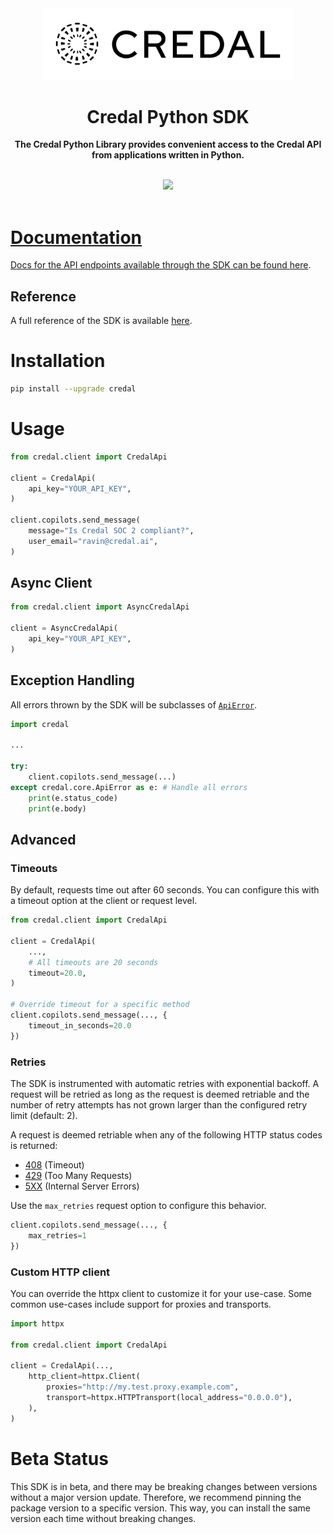 <div align="center">  
  <img src="./credal-dark-logo.svg" width="400" />
  <h1>Credal Python SDK</h1>

  <p>
    <strong>The Credal Python Library provides convenient access to the Credal API from applications written in Python.</strong>
  </p>

  <br>
  <div>
    <a href="https://buildwithfern.com/"><img src="https://img.shields.io/badge/%F0%9F%8C%BF-SDK%20generated%20by%20Fern-brightgreen">     
  </div>
  <br>
</div>

# Documentation

Docs for the API endpoints available through the SDK can be found [here](https://docs.credal.ai/getting-started/overview).

## Reference

A full reference of the SDK is available [here](./reference.md).

# Installation

```sh
pip install --upgrade credal
```

# Usage

```python
from credal.client import CredalApi

client = CredalApi(
    api_key="YOUR_API_KEY",
)

client.copilots.send_message(
    message="Is Credal SOC 2 compliant?",
    user_email="ravin@credal.ai",
)
```

## Async Client

```python
from credal.client import AsyncCredalApi

client = AsyncCredalApi(
    api_key="YOUR_API_KEY",
)
```

## Exception Handling

All errors thrown by the SDK will be subclasses of [`ApiError`](./src/credal/core/api_error.py).

```python
import credal

...

try:
    client.copilots.send_message(...)
except credal.core.ApiError as e: # Handle all errors
    print(e.status_code)
    print(e.body)
```

## Advanced

### Timeouts

By default, requests time out after 60 seconds. You can configure this with a
timeout option at the client or request level.

```python
from credal.client import CredalApi

client = CredalApi(
    ...,
    # All timeouts are 20 seconds
    timeout=20.0,
)

# Override timeout for a specific method
client.copilots.send_message(..., {
    timeout_in_seconds=20.0
})
```

### Retries

The SDK is instrumented with automatic retries with exponential backoff. A request will be
retried as long as the request is deemed retriable and the number of retry attempts has not grown larger
than the configured retry limit (default: 2).

A request is deemed retriable when any of the following HTTP status codes is returned:

- [408](https://developer.mozilla.org/en-US/docs/Web/HTTP/Status/408) (Timeout)
- [429](https://developer.mozilla.org/en-US/docs/Web/HTTP/Status/429) (Too Many Requests)
- [5XX](https://developer.mozilla.org/en-US/docs/Web/HTTP/Status/500) (Internal Server Errors)

Use the `max_retries` request option to configure this behavior.

```python
client.copilots.send_message(..., {
    max_retries=1
})
```

### Custom HTTP client

You can override the httpx client to customize it for your use-case. Some common use-cases
include support for proxies and transports.

```python
import httpx

from credal.client import CredalApi

client = CredalApi(...,
    http_client=httpx.Client(
        proxies="http://my.test.proxy.example.com",
        transport=httpx.HTTPTransport(local_address="0.0.0.0"),
    ),
)
```

# Beta Status

This SDK is in beta, and there may be breaking changes between versions without a major 
version update. Therefore, we recommend pinning the package version to a specific version. 
This way, you can install the same version each time without breaking changes.
